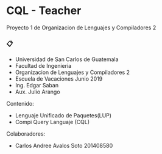 # CQL - Teacher
Proyecto 1 de Organizacion de Lenguajes y Compiladores 2
### 📋

* Universidad de San Carlos de Guatemala
* Facultad de Ingenieria
* Organizacion de Lenguajes y Compiladores 2
* Escuela de Vacaciones Junio 2019
* Ing. Edgar Saban
* Aux. Julio Arango

Contenido:

* Lenguaje Unificado de Paquetes(LUP)
* Compi Query Languaje (CQL)

Colaboradores:
* Carlos Andree Avalos Soto       201408580
